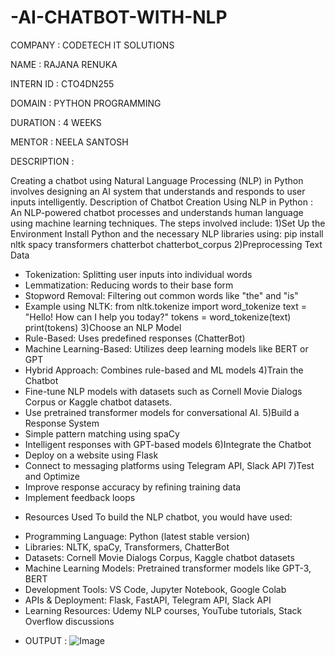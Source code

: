 # -AI-CHATBOT-WITH-NLP

COMPANY : CODETECH IT SOLUTIONS

NAME : RAJANA RENUKA

INTERN ID : CTO4DN255

DOMAIN : PYTHON PROGRAMMING

DURATION : 4 WEEKS

MENTOR : NEELA SANTOSH

DESCRIPTION :

Creating a chatbot using Natural Language Processing (NLP) in Python involves designing an AI system that understands and responds to user inputs intelligently.
Description of Chatbot Creation Using NLP in Python :
An NLP-powered chatbot processes and understands human language using machine learning techniques. The steps involved include:
1)Set Up the Environment
  Install Python and the necessary NLP libraries using:
  pip install nltk spacy transformers chatterbot chatterbot_corpus
2)Preprocessing Text Data
- Tokenization: Splitting user inputs into individual words
- Lemmatization: Reducing words to their base form
- Stopword Removal: Filtering out common words like "the" and "is"
- Example using NLTK:
  from nltk.tokenize import word_tokenize
  text = "Hello! How can I help you today?"
  tokens = word_tokenize(text)
  print(tokens)
3)Choose an NLP Model
- Rule-Based: Uses predefined responses (ChatterBot)
- Machine Learning-Based: Utilizes deep learning models like BERT or GPT
- Hybrid Approach: Combines rule-based and ML models
4)Train the Chatbot
- Fine-tune NLP models with datasets such as Cornell Movie Dialogs Corpus or Kaggle chatbot   datasets.
- Use pretrained transformer models for conversational AI.
5)Build a Response System
- Simple pattern matching using spaCy
- Intelligent responses with GPT-based models
6)Integrate the Chatbot
- Deploy on a website using Flask
- Connect to messaging platforms using Telegram API, Slack API
7)Test and Optimize
- Improve response accuracy by refining training data
- Implement feedback loops
* Resources Used
  To build the NLP chatbot, you would have used:
- Programming Language: Python (latest stable version)
- Libraries: NLTK, spaCy, Transformers, ChatterBot
- Datasets: Cornell Movie Dialogs Corpus, Kaggle chatbot datasets
- Machine Learning Models: Pretrained transformer models like GPT-3, BERT
- Development Tools: VS Code, Jupyter Notebook, Google Colab
- APIs & Deployment: Flask, FastAPI, Telegram API, Slack API
- Learning Resources: Udemy NLP courses, YouTube tutorials, Stack Overflow discussions

* OUTPUT :
  ![Image](https://github.com/user-attachments/assets/2e19c080-2c85-412b-864e-6169d8a0aacc)
